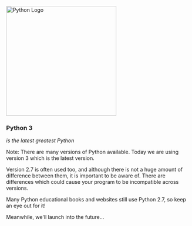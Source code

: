 <img alt="Python Logo" src="images/python-logo.png" width="300">

### Python 3

_is the latest greatest Python_



Note:
There are many versions of Python available. Today we are using version 3 which is the latest version. 

Version 2.7 is often used too, and although there is not a huge amount of difference between them, it is important to be aware of. There are differences which could cause your program to be incompatible across versions.

Many Python educational books and websites still use Python 2.7, so keep an eye out for it!

Meanwhile, we'll launch into the future...